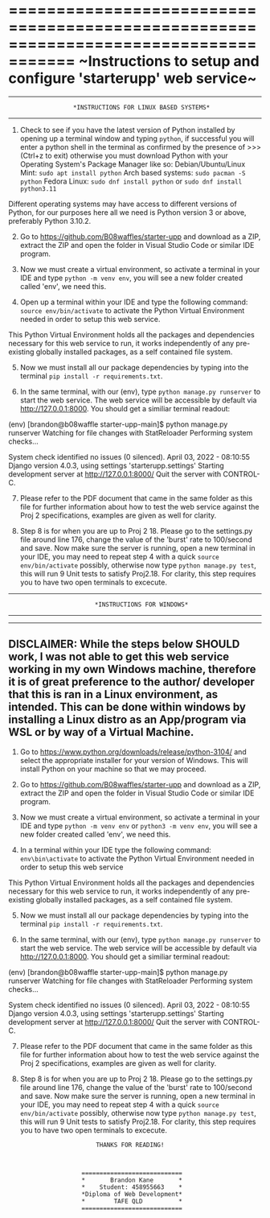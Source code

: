 =====================================================================================
        ~Instructions to setup and configure 'starterupp' web service~
=====================================================================================
_____________________________________________________________________________________

                      *INSTRUCTIONS FOR LINUX BASED SYSTEMS*
_____________________________________________________________________________________

1. Check to see if you have the latest version of Python installed by opening up a
terminal window and typing `python`, if successful you will enter a python shell in
the terminal as confirmed by the presence of >>> (Ctrl+z to exit) otherwise you must
download Python with your Operating System's Package Manager like so:
Debian/Ubuntu/Linux Mint:
`sudo apt install python`
Arch based systems:
`sudo pacman -S python`
Fedora Linux:
`sudo dnf install python` or `sudo dnf install python3.11`

Different operating systems may have access to different versions of Python, for our
purposes here all we need is Python version 3 or above, preferably Python 3.10.2.

2. Go to https://github.com/B08waffles/starter-upp and download as a ZIP, extract the
ZIP and open the folder in Visual Studio Code or similar IDE program.

3. Now we must create a virtual environment, so activate a terminal in your IDE and type
`python -m venv env`, you will see a new folder created called 'env', we need this.

4. Open up a terminal within your IDE and type the following command:
`source env/bin/activate` to activate the Python Virtual Environment needed in order
to setup this web service.

This Python Virtual Environment holds all the packages and dependencies necessary
for this web service to run, it works independently of any pre-existing globally
installed packages, as a self contained file system.

5. Now we must install all our package dependencies by typing into the terminal
`pip install -r requirements.txt`.

6. In the same terminal, with our (env), type `python manage.py runserver` to
start the web service. The web service will be accessible by default via
http://127.0.0.1:8000. You should get a similiar terminal readout:

(env) [brandon@b08waffle starter-upp-main]$ python manage.py runserver
Watching for file changes with StatReloader
Performing system checks...

System check identified no issues (0 silenced).
April 03, 2022 - 08:10:55
Django version 4.0.3, using settings 'starterupp.settings'
Starting development server at http://127.0.0.1:8000/
Quit the server with CONTROL-C.

7. Please refer to the PDF document that came in the same folder as this file
for further information about how to test the web service against the Proj 2
specifications, examples are given as well for clarity.

8. Step 8 is for when you are up to Proj 2 18. Please go to the settings.py file
around line 176, change the value of the 'burst' rate to 100/second and save.
Now make sure the server is running, open a new terminal in your IDE, you may
need to repeat step 4 with a quick `source env/bin/activate` possibly, otherwise
now type `python manage.py test`, this will run 9 Unit tests to satisfy Proj2.18.
For clarity, this step requires you to have two open terminals to excecute.

_____________________________________________________________________________________

                            *INSTRUCTIONS FOR WINDOWS*
_____________________________________________________________________________________

-------------------------------------------------------------------------------------
DISCLAIMER: While the steps below SHOULD work, I was not able to get this web service
working in my own Windows machine, therefore it is of great preference to the author/
developer that this is ran in a Linux environment, as intended. This can be done
within windows by installing a Linux distro as an App/program via WSL or by way of a
Virtual Machine.
-------------------------------------------------------------------------------------

1. Go to https://www.python.org/downloads/release/python-3104/ and select the
appropriate installer for your version of Windows. This will install Python on your
machine so that we may proceed.

2. Go to https://github.com/B08waffles/starter-upp and download as a ZIP, extract the
ZIP and open the folder in Visual Studio Code or similar IDE program.

3. Now we must create a virtual environment, so activate a terminal in your IDE and type
`python -m venv env` or `python3 -m venv env`, you will see a new folder created
called 'env', we need this.

4. In a terminal within your IDE type the following command:
`env\bin\activate` to activate the Python Virtual Environment needed in order
to setup this web service

This Python Virtual Environment holds all the packages and dependencies necessary
for this web service to run, it works independently of any pre-existing globally
installed packages, as a self contained file system.

5. Now we must install all our package dependencies by typing into the terminal
`pip install -r requirements.txt`.

6. In the same terminal, with our (env), type `python manage.py runserver` to
start the web service. The web service will be accessible by default via
http://127.0.0.1:8000. You should get a similiar terminal readout:

(env) [brandon@b08waffle starter-upp-main]$ python manage.py runserver
Watching for file changes with StatReloader
Performing system checks...

System check identified no issues (0 silenced).
April 03, 2022 - 08:10:55
Django version 4.0.3, using settings 'starterupp.settings'
Starting development server at http://127.0.0.1:8000/
Quit the server with CONTROL-C.

7. Please refer to the PDF document that came in the same folder as this file
for further information about how to test the web service against the Proj 2
specifications, examples are given as well for clarity.

8. Step 8 is for when you are up to Proj 2 18. Please go to the settings.py file
around line 176, change the value of the 'burst' rate to 100/second and save.
Now make sure the server is running, open a new terminal in your IDE, you may
need to repeat step 4 with a quick `source env/bin/activate` possibly, otherwise
now type `python manage.py test`, this will run 9 Unit tests to satisfy Proj2.18.
For clarity, this step requires you to have two open terminals to excecute.



                            THANKS FOR READING!



                        ============================
                        *       Brandon Kane       *
                        *    Student: 458955663    *
                        *Diploma of Web Development*
                        *        TAFE QLD          *
                        ============================

